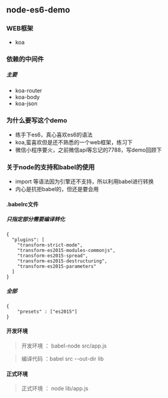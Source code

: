 ## node-es6-demo

### WEB框架
* koa

### 依赖的中间件

##### 主要
* koa-router
* koa-body
* koa-json

### 为什么要写这个demo

* 练手下es6，真心喜欢es6的语法
* koa,蛮喜欢但是还不熟悉的一个web框架，练习下
* 微信小程序要火，之前微信api等忘记的7788，写demo回顾下

### 关于node的支持和babel的使用
* import 等语法因为引擎还不支持，所以利用babel进行转换
* 内心是抗拒babel的，但还是要会用


#### .babelrc文件
##### 只指定部分需要编译转化
```
{
  "plugins": [
    "transform-strict-mode",
    "transform-es2015-modules-commonjs",
    "transform-es2015-spread",
    "transform-es2015-destructuring",
    "transform-es2015-parameters"
  ]
}
```
##### 全部
```
{
	"presets" : ["es2015"]
}
```
#### 开发环境

> 开发环境 ： babel-node src/app.js

> 编译代码 ：babel src --out-dir lib

#### 正式环境

> 正式环境 ： node lib/app.js
